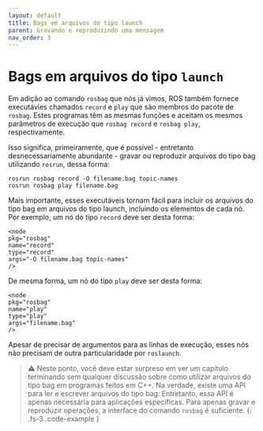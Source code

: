 ```yaml
---
layout: default
title: Bags em arquivos do tipo launch
parent: Gravando e reproduzindo uma mensagem
nav_order: 3
---
```

# Bags em arquivos do tipo `launch`

Em adição ao comando `rosbag` que nós já vimos, ROS também fornece executávies chamados `record` e `play` que são membros do
pacote de `rosbag`. Estes programas têm as mesmas funções e aceitam os mesmos parâmetros de execução que `rosbag record` e 
`rosbag play`, respectivamente.

Isso significa, primeiramente, que é possível - entretanto desnecessariamente abundante - gravar ou reproduzir arquivos do tipo bag
utilizando `rosrun`, dessa forma:

```
rosrun rosbag record -O filename.bag topic-names
rosrun rosbag play filename.bag
```

Mais importante, esses executáveis tornam fácil para incluir os arquivos do tipo bag em arquivos do tipo launch, incluindo os elementos
de cada nó. Por exemplo, um nó do tipo `record` deve ser desta forma: 

```
<node
pkg="rosbag"
name="record"
type="record"
args="-O filename.bag topic-names"
/>
```
De mesma forma, um nó do tipo `play` deve ser desta forma: 

```
<node
pkg="rosbag"
name="play"
type="play"
args="filename.bag"
/>
```

Apesar de precisar de argumentos para as linhas de execução, esses nós não precisam de outra particularidade por `roslaunch`.  
> ⚠️ Neste ponto, você deve estar surpreso em ver um capítulo terminando sem qualquer discussão sobre como utilizar arquivos do tipo
> bag em programas feitos em C++. Na verdade, existe uma API para ler e escrever arquivos do tipo bag. Entretanto, essa API é apenas necessária
para aplicações específicas. Para apenas gravar e reproduzir operações, a interface do comando `rosbag` é suficiente. 
{: .fs-3 .code-example }
